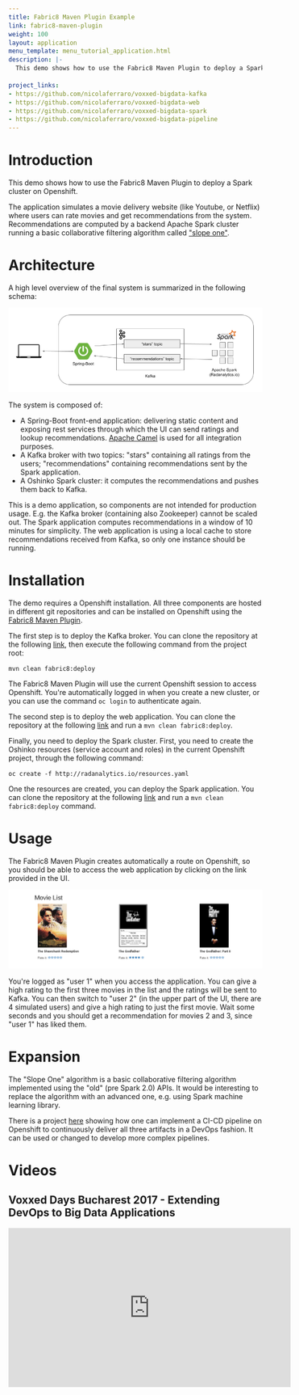 ```yaml
---
title: Fabric8 Maven Plugin Example
link: fabric8-maven-plugin
weight: 100
layout: application
menu_template: menu_tutorial_application.html
description: |-
  This demo shows how to use the Fabric8 Maven Plugin to deploy a Spark cluster on Openshift.
  
project_links:
- https://github.com/nicolaferraro/voxxed-bigdata-kafka
- https://github.com/nicolaferraro/voxxed-bigdata-web
- https://github.com/nicolaferraro/voxxed-bigdata-spark
- https://github.com/nicolaferraro/voxxed-bigdata-pipeline
---
```


<h1 id="introduction">Introduction</h1>

This demo shows how to use the Fabric8 Maven Plugin to deploy a Spark cluster on Openshift.

The application simulates a movie delivery website (like Youtube, or Netflix) where users can 
  rate movies and get recommendations from the system.
  Recommendations are computed by a backend Apache Spark cluster running a basic collaborative 
  filtering algorithm called ["slope one"](https://en.wikipedia.org/wiki/Slope_One).

<h1 id="architecture">Architecture</h1>

A high level overview of the final system is summarized in the following schema:

<img src="/assets/fabric8-maven-plugin/architecture.png" class="img-responsive">

The system is composed of:

- A Spring-Boot front-end application: delivering static content and exposing rest services through which 
 the UI can send ratings and lookup recommendations. [Apache Camel](https://camel.apache.org) is used for all integration purposes.
- A Kafka broker with two topics: "stars" containing all ratings from the users; "recommendations" containing recommendations sent by the Spark application.
- A Oshinko Spark cluster: it computes the recommendations and pushes them back to Kafka.

This is a demo application, so components are not intended for production usage. E.g. the Kafka broker (containing also Zookeeper) 
cannot be scaled out. The Spark application computes recommendations in a window of 10 minutes for simplicity.
The web application is using a local cache to store recommendations received from Kafka, so only one instance should be running.

<h1 id="installation">Installation</h1>

The demo requires a Openshift installation.
All three components are hosted in different git repositories and can be installed on Openshift using the [Fabric8 Maven Plugin](https://maven.fabric8.io/).

The first step is to deploy the Kafka broker. You can clone the repository at the following [link](https://github.com/nicolaferraro/voxxed-bigdata-kafka), 
then execute the following command from the project root:

```
mvn clean fabric8:deploy
```

The Fabric8 Maven Plugin will use the current Openshift session to access Openshift. You're automatically logged in when you create a new cluster, 
or you can use the command `oc login` to authenticate again.

The second step is to deploy the web application. You can clone the repository at the following [link](https://github.com/nicolaferraro/voxxed-bigdata-web) and run 
a `mvn clean fabric8:deploy`.

Finally, you need to deploy the Spark cluster. First, you need to create the 
Oshinko resources (service account and roles) in the current Openshift project, through the following command:

```
oc create -f http://radanalytics.io/resources.yaml
```

One the resources are created, you can deploy the Spark application. 
You can clone the repository at the following [link](https://github.com/nicolaferraro/voxxed-bigdata-spark) and run 
a `mvn clean fabric8:deploy` command.

<h1 id="usage">Usage</h1>

The Fabric8 Maven Plugin creates automatically a route on Openshift, so you should be able to access the 
web application by clicking on the link provided in the UI.

<img src="/assets/fabric8-maven-plugin/screenshot.png" class="img-responsive">

You're logged as "user 1" when you access the application. You can give a high rating to the first three movies in the list and the ratings will be 
sent to Kafka. You can then switch to "user 2" (in the upper part of the UI, there are 4 simulated users) 
and give a high rating to just the first movie. Wait some seconds and you should get a recommendation for movies 2 and 3, since "user 1" has liked them.

<h1 id="expansion">Expansion</h1>

The "Slope One" algorithm is a basic collaborative filtering algorithm implemented using the "old" (pre Spark 2.0) APIs.
It would be interesting to replace the algorithm with an advanced one, e.g. using Spark machine learning library.

There is a project [here](https://github.com/nicolaferraro/voxxed-bigdata-pipeline) showing how one can implement a CI-CD pipeline
on Openshift to continuously deliver all three artifacts in a DevOps fashion. It can be used or changed to develop more complex pipelines.

<h1 id="videos">Videos</h1>

<h2>Voxxed Days Bucharest 2017 - Extending DevOps to Big Data Applications</h2>

<iframe width="560" height="315" src="https://www.youtube.com/embed/tPsydjaPs0U" frameborder="0" allowfullscreen></iframe>
